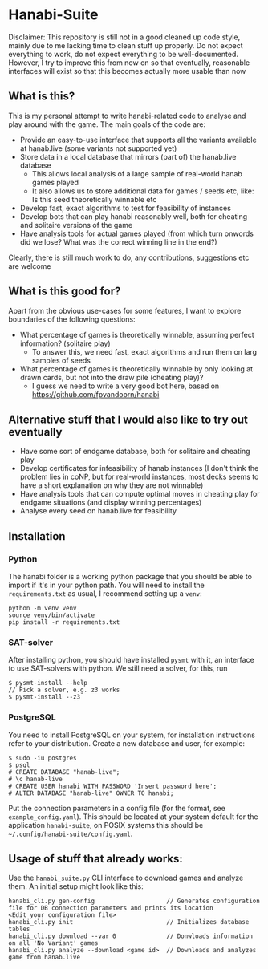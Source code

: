 # Hanabi-Suite

Disclaimer: This repository is still not in a good cleaned up code style, mainly due to me lacking time to clean stuff up properly.
Do not expect everything to work, do not expect everything to be well-documented.
However, I try to improve this from now on so that eventually, reasonable interfaces will exist so that this becomes actually more usable than now


## What is this?

This is my personal attempt to write hanabi-related code to analyse and play around with the game.
The main goals of the code are:

- Provide an easy-to-use interface that supports all the variants available at hanab.live (some variants not supported yet)
- Store data in a local database that mirrors (part of) the hanab.live database
    - This allows local analysis of a large sample of real-world hanab games played
    - It also allows us to store additional data for games / seeds etc, like: Is this seed theoretically winnable etc
- Develop fast, exact algorithms to test for feasibility of instances
- Develop bots that can play hanabi reasonably well, both for cheating and solitaire versions of the game
- Have analysis tools for actual games played (from which turn onwords did we lose? What was the correct winning line in the end?)

Clearly, there is still much work to do, any contributions, suggestions etc are welcome


## What is this good for?

Apart from the obvious use-cases for some features, I want to explore boundaries of the following questions:
- What percentage of games is theoretically winnable, assuming perfect information? (solitaire play)
    - To answer this, we need fast, exact algorithms and run them on larg samples of seeds
- What percentage of games is theoretically winnable by only looking at drawn cards, but not into the draw pile (cheating play)?
    - I guess we need to write a very good bot here, based on https://github.com/fpvandoorn/hanabi


## Alternative stuff that I would also like to try out eventually
- Have some sort of endgame database, both for solitaire and cheating play
- Develop certificates for infeasibility of hanab instances (I don't think the problem lies in coNP, but for real-world instances, most decks seems to have a short explanation on why they are not winnable)
- Have analysis tools that can compute optimal moves in cheating play for endgame situations (and display winning percentages)
- Analyse every seed on hanab.live for feasibility


## Installation

### Python
The hanabi folder is a working python package that you should be able to import if it's in your python path.
You will need to install the `requirements.txt` as usual, I recommend setting up a `venv`:
```
python -m venv venv
source venv/bin/activate
pip install -r requirements.txt
```

### SAT-solver
After installing python, you should have installed `pysmt` with it, an interface to use SAT-solvers with python.
We still need a solver, for this, run
```
$ pysmt-install --help
// Pick a solver, e.g. z3 works
$ pysmt-install --z3
```

### PostgreSQL
You need to install PostgreSQL on your system, for installation instructions refer to your distribution.
Create a new database and user, for example:
```
$ sudo -iu postgres
$ psql
# CREATE DATABASE "hanab-live";
# \c hanab-live
# CREATE USER hanabi WITH PASSWORD 'Insert password here';
# ALTER DATABASE "hanab-live" OWNER TO hanabi;
```
Put the connection parameters in a config file (for the format, see `example_config.yaml`).
This should be located at your system default for the application `hanabi-suite`,
on POSIX systems this should be `~/.config/hanabi-suite/config.yaml`.


## Usage of stuff that already works:
Use the `hanabi_suite.py` CLI interface to download games and analyze them.
An initial setup might look like this:

```
hanabi_cli.py gen-config                    // Generates configuration file for DB connection parameters and prints its location
<Edit your configuration file>
hanabi_cli.py init                          // Initializes database tables
hanabi_cli.py download --var 0              // Donwloads information on all 'No Variant' games
hanabi_cli.py analyze --download <game id>  // Downloads and analyzes game from hanab.live
```

